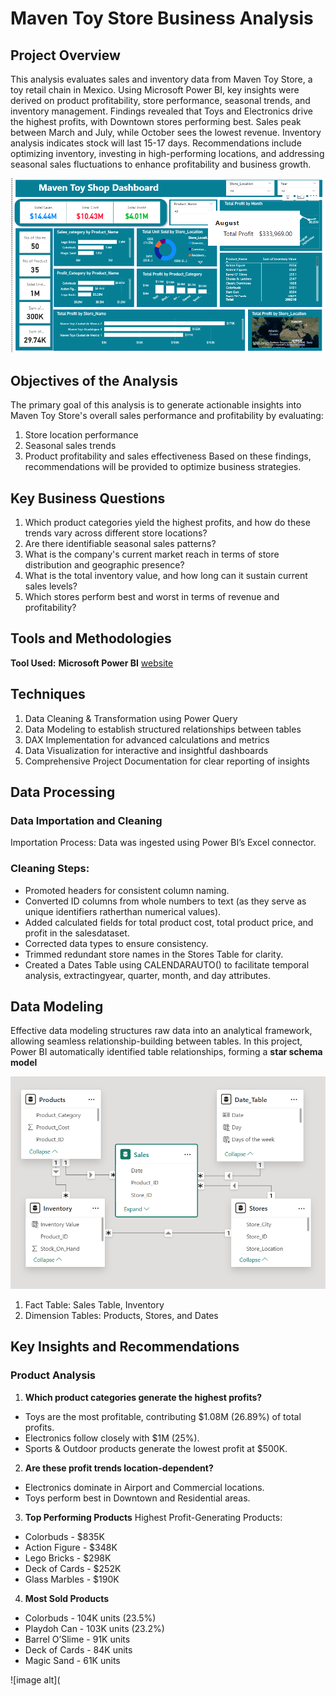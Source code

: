 # Maven Toy Store Business Analysis

## Project Overview
This analysis evaluates sales and inventory data from Maven Toy Store, a toy retail chain in Mexico.
Using Microsoft Power BI, key insights were derived on product profitability, store performance,
seasonal trends, and inventory management. Findings revealed that Toys and Electronics drive the
highest profits, with Downtown stores performing best. Sales peak between March and July, while
October sees the lowest revenue. Inventory analysis indicates stock will last 15-17 days.
Recommendations include optimizing inventory, investing in high-performing locations, and
addressing seasonal sales fluctuations to enhance profitability and business growth.

![image alt](https://github.com/zulaiiiiikha/Power-Bi-Project/blob/b28b1de0036cb2701ced570c45bb2ba01af9b298/Screenshot%202025-07-27%20132649.png)

## Objectives of the Analysis
The primary goal of this analysis is to generate actionable insights into Maven Toy Store's overall sales
performance and profitability by evaluating:
1. Store location performance
2. Seasonal sales trends
3. Product profitability and sales effectiveness
Based on these findings, recommendations will be provided to optimize business strategies.

## Key Business Questions
1. Which product categories yield the highest profits, and how do these trends vary across
different store locations?
2. Are there identifiable seasonal sales patterns?
3. What is the company's current market reach in terms of store distribution and geographic
presence?
4. What is the total inventory value, and how long can it sustain current sales levels?
5. Which stores perform best and worst in terms of revenue and profitability?

## Tools and Methodologies
**Tool Used:** **Microsoft Power BI** [website](https://www.google.com/search?q=power+bi&rlz=1C1ONGR_enNG1157NG1157&oq=pow&gs_lcrp=EgZjaHJvbWUqCggBEAAYsQMYgAQyBggAEEUYOTIKCAEQABixAxiABDIKCAIQABixAxiABDINCAMQLhjUAhixAxiABDIQCAQQLhiDARjUAhixAxiABDIGCAUQRRg8MgYIBhBFGDwyBggHEEUYPNIBCDMyMzhqMGo3qAIAsAIA&sourceid=chrome&ie=UTF-8)

## Techniques
1. Data Cleaning & Transformation using Power Query
2. Data Modeling to establish structured relationships between tables
3. DAX Implementation for advanced calculations and metrics
4. Data Visualization for interactive and insightful dashboards
5. Comprehensive Project Documentation for clear reporting of insights

 ## Data Processing
 
### Data Importation and Cleaning
Importation Process: Data was ingested using Power BI’s Excel connector.

### Cleaning Steps:
- Promoted headers for consistent column naming.
- Converted ID columns from whole numbers to text (as they serve as unique identifiers ratherthan numerical values).
- Added calculated fields for total product cost, total product price, and profit in the salesdataset.
- Corrected data types to ensure consistency.
- Trimmed redundant store names in the Stores Table for clarity.
- Created a Dates Table using CALENDARAUTO() to facilitate temporal analysis, extractingyear, quarter, month, and day attributes.

## Data Modeling
Effective data modeling structures raw data into an analytical framework, allowing seamless relationship-building between tables. In this project, Power BI automatically identified table relationships, forming a **star schema model**

![image alt](https://github.com/zulaiiiiikha/Power-Bi-Project/blob/5fb18be9924c691d2238f6f1e7d41c78c5be6925/Screenshot%202025-07-27%20132533.png)


1. Fact Table: Sales Table, Inventory
2. Dimension Tables: Products, Stores, and Dates

## Key Insights and Recommendations

### Product Analysis
1. **Which product categories generate the highest profits?**
- Toys are the most profitable, contributing $1.08M (26.89%) of total profits.
- Electronics follow closely with $1M (25%).
- Sports & Outdoor products generate the lowest profit at $500K.
  
2. **Are these profit trends location-dependent?**
- Electronics dominate in Airport and Commercial locations.
- Toys perform best in Downtown and Residential areas.
  
3. **Top Performing Products**
Highest Profit-Generating Products:
- Colorbuds - $835K
- Action Figure - $348K
- Lego Bricks - $298K
- Deck of Cards - $252K
- Glass Marbles - $190K

4. **Most Sold Products**
- Colorbuds - 104K units (23.5%)
- Playdoh Can - 103K units (23.2%)
- Barrel O’Slime - 91K units
- Deck of Cards - 84K units
- Magic Sand - 61K units

![image alt](
